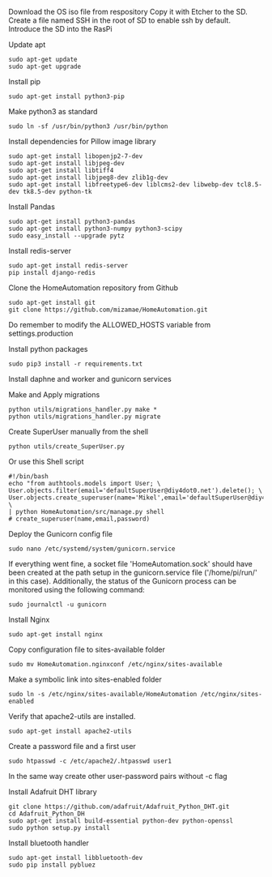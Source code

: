 Download the OS iso file from respository
Copy it with Etcher to the SD.
Create a file named SSH in the root of SD to enable ssh by default.
Introduce the SD into the RasPi

Update apt

	sudo apt-get update
	sudo apt-get upgrade

Install pip

	sudo apt-get install python3-pip

Make python3 as standard

	sudo ln -sf /usr/bin/python3 /usr/bin/python

Install dependencies for Pillow image library

	sudo apt-get install libopenjp2-7-dev
	sudo apt-get install libjpeg-dev
	sudo apt-get install libtiff4
	sudo apt-get install libjpeg8-dev zlib1g-dev
	sudo apt-get install libfreetype6-dev liblcms2-dev libwebp-dev tcl8.5-dev tk8.5-dev python-tk

Install Pandas

	sudo apt-get install python3-pandas
	sudo apt-get install python3-numpy python3-scipy
	sudo easy_install --upgrade pytz

Install redis-server
	
	sudo apt-get install redis-server
	pip install django-redis

Clone the HomeAutomation repository from Github
	
	sudo apt-get install git
	git clone https://github.com/mizamae/HomeAutomation.git

Do remember to modify the ALLOWED_HOSTS variable from settings.production

Install python packages

	sudo pip3 install -r requirements.txt
	
Install daphne and worker and gunicorn services

Make and Apply migrations

	python utils/migrations_handler.py make *
	python utils/migrations_handler.py migrate

Create SuperUser manually from the shell

	python utils/create_SuperUser.py
	
Or use this Shell script 

	#!/bin/bash
	echo "from authtools.models import User; \
	User.objects.filter(email='defaultSuperUser@diy4dot0.net').delete(); \
	User.objects.create_superuser(name='Mikel',email='defaultSuperUser@diy4dot0.net',password='diy4dot0')" \
	| python HomeAutomation/src/manage.py shell
	# create_superuser(name,email,password)

Deploy the Gunicorn config file

    sudo nano /etc/systemd/system/gunicorn.service

If everything went fine, a socket file 'HomeAutomation.sock' should have been created at the path setup in the gunicorn.service file ('/home/pi/run/' in this case). Additionally, the status of the Gunicorn process can be monitored using the following command:
	
	sudo journalctl -u gunicorn				
	
Install Nginx
	
	sudo apt-get install nginx
	
Copy configuration file to sites-available folder

	sudo mv HomeAutomation.nginxconf /etc/nginx/sites-available

Make a symbolic link into sites-enabled folder

	sudo ln -s /etc/nginx/sites-available/HomeAutomation /etc/nginx/sites-enabled

Verify that apache2-utils are installed.
    	
	sudo apt-get install apache2-utils

Create a password file and a first user
    
	sudo htpasswd -c /etc/apache2/.htpasswd user1
        
In the same way create other user-password pairs without -c flag

Install Adafruit DHT library

	git clone https://github.com/adafruit/Adafruit_Python_DHT.git
	cd Adafruit_Python_DH
	sudo apt-get install build-essential python-dev python-openssl
	sudo python setup.py install

Install bluetooth handler

	sudo apt-get install libbluetooth-dev
	sudo pip install pybluez



